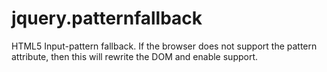 jquery.patternfallback
======================

HTML5 Input-pattern fallback. If the browser does not support the pattern attribute, then this will rewrite the DOM and enable support.